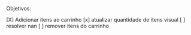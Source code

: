
Objetivos:

[X] Adicionar itens ao carrinho
[x] atualizar quantidade de itens visual
[ ] resolver nan
[ ] remover itens do carrinho
